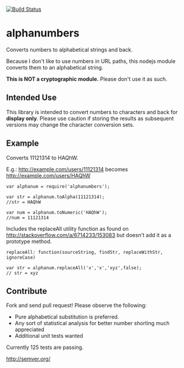 [![Build Status](https://travis-ci.org/agrothe/alphanumbers.svg?branch=master)](https://travis-ci.org/agrothe/alphanumbers)

# alphanumbers
Converts numbers to alphabetical strings and back.

Because I don't like to use numbers in URL paths, this nodejs module converts them to an alphabetical string.

**This is NOT a cryptographic module.** Please don't use it as such.

## Intended Use

This library is intended to convert numbers to characters and back for **display only**. Please use caution if storing the results as subsequent versions may change the character conversion sets.

## Example

Converts 11121314 to HAQhW.

E.g.: http://example.com/users/11121314 becomes http://example.com/users/HAQhW

```
var alphanum = require('alphanumbers');

var str = alphanum.toAlpha(11121314);
//str = HAQhW

var num = alphanum.toNumeric('HAQhW');
//num = 11121314
```

Includes the replaceAll utility function as found on http://stackoverflow.com/a/6714233/153083 but doesn't add it as a prototype method.

`replaceAll: function(sourceString, findStr, replaceWithStr, ignoreCase)`

```
var str = alphanum.replaceAll('x','x','xyz',false); 
// str = xyz
```

## Contribute
Fork and send pull request! Please observe the following:

- Pure alphabetical substitution is preferred.
- Any sort of statistical analysis for better number shorting much appreciated
- Additional unit tests wanted


Currently 125 tests are passing.

http://semver.org/

